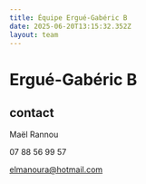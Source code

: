 ```yaml
---
title: Équipe Ergué-Gabéric B
date: 2025-06-20T13:15:32.352Z
layout: team
---
```


# Ergué-Gabéric B



## contact 

Maël Rannou

07 88 56 99 57

elmanoura@hotmail.com

